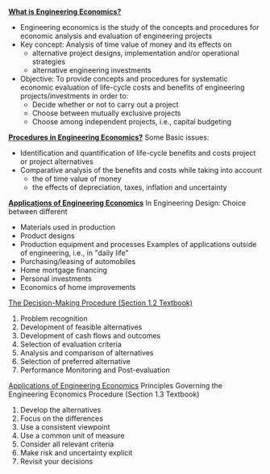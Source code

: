 <b><u>What is Engineering Economics?</u></b>
* Engineering economics is the study of the concepts and procedures for economic analysis and evaluation of engineering projects
* Key concept: Analysis of time value of money and its effects on
	* alternative project designs, implementation and/or operational strategies
	* alternative engineering investments
* Objective: To provide concepts and procedures for systematic economic evaluation of life-cycle costs and benefits of engineering projects/investments in order to:
	* Decide whether or not to carry out a project
	* Choose between mutually exclusive projects
	* Choose among independent projects, i.e., capital budgeting

<b><u>Procedures in Engineering Economics?</u></b>
Some Basic issues:
* Identification and quantification of life-cycle benefits and costs project or project alternatives
* Comparative analysis of the benefits and costs while taking into account
	* the of time value of money
	* the effects of depreciation, taxes, inflation and uncertainty

<b><u>Applications of Engineering Economics</u></b>
In Engineering Design: Choice between different
* Materials used in production
* Product designs
* Production equipment and processes
Examples of applications outside of engineering, i.e., in "daily life"
* Purchasing/leasing of automobiles
* Home mortgage financing
* Personal investments
* Economics of home improvements

<u>The Decision-Making Procedure (Section 1.2 Textbook)</u>
1. Problem recognition
2. Development of feasible alternatives
3. Development of cash flows and outcomes
4. Selection of evaluation criteria
5. Analysis and comparison of alternatives
6. Selection of preferred alternative
7. Performance Monitoring and Post-evaluation

<u>Applications  of Engineering Economics</u>
Principles Governing the Engineering Economics Procedure (Section 1.3 Textbook)
1. Develop the alternatives
2. Focus on the differences
3. Use a consistent viewpoint
4. Use a common unit of measure
5. Consider all relevant criteria
6. Make risk and uncertainty explicit
7. Revisit your decisions
